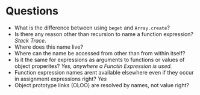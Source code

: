 # Questions

* What is the difference between using `beget` and `Array.create`?
* Is there any reason other than recursion to name a function expression? *Stack Trace*.
* Where does this name live?
* Where can the name be accessed from other than from within itself?
* Is it the same for expressions as arguments to functions or values of object properites? *Yes, anywhere a Functin Expression is used.*
* Function expression names arent available elsewhere even if they occur in assignment expressions right? *Yes*
* Object prototype links (OLOO) are resolved by names, not value right?
